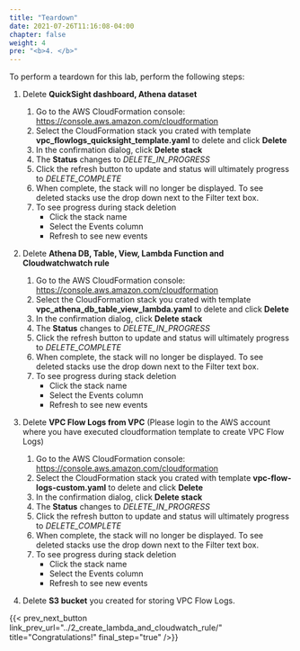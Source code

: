 ```yaml
---
title: "Teardown"
date: 2021-07-26T11:16:08-04:00
chapter: false
weight: 4
pre: "<b>4. </b>"
---
```



To perform a teardown for this lab, perform the following steps:


1. Delete **QuickSight dashboard, Athena dataset**
    1. Go to the AWS CloudFormation console: <https://console.aws.amazon.com/cloudformation>
    2. Select the CloudFormation stack you crated with template **vpc_flowlogs_quicksight_template.yaml** to delete and click **Delete**
    3. In the confirmation dialog, click **Delete stack**
    4. The **Status** changes to _DELETE_IN_PROGRESS_
    5. Click the refresh button to update and status will ultimately progress to _DELETE_COMPLETE_
    6. When complete, the stack will no longer be displayed. To see deleted stacks use the drop down next to the Filter text box.
    6. To see progress during stack deletion
        * Click the stack name
        * Select the Events column
        * Refresh to see new events

2. Delete **Athena DB, Table, View, Lambda Function and Cloudwatchwatch rule**
    1. Go to the AWS CloudFormation console: <https://console.aws.amazon.com/cloudformation>
    2. Select the CloudFormation stack you crated with template **vpc_athena_db_table_view_lambda.yaml** to delete and click **Delete**
    3. In the confirmation dialog, click **Delete stack**
    4. The **Status** changes to _DELETE_IN_PROGRESS_
    5. Click the refresh button to update and status will ultimately progress to _DELETE_COMPLETE_
    6. When complete, the stack will no longer be displayed. To see deleted stacks use the drop down next to the Filter text box.
    6. To see progress during stack deletion
        * Click the stack name
        * Select the Events column
        * Refresh to see new events

4. Delete **VPC Flow Logs from VPC** (Please login to the AWS account where you have executed cloudformation template to create VPC Flow Logs)
    1. Go to the AWS CloudFormation console: <https://console.aws.amazon.com/cloudformation>
    2. Select the CloudFormation stack you crated with template **vpc-flow-logs-custom.yaml** to delete and click **Delete**
    3. In the confirmation dialog, click **Delete stack**
    4. The **Status** changes to _DELETE_IN_PROGRESS_
    5. Click the refresh button to update and status will ultimately progress to _DELETE_COMPLETE_
    6. When complete, the stack will no longer be displayed. To see deleted stacks use the drop down next to the Filter text box.
    6. To see progress during stack deletion
        * Click the stack name
        * Select the Events column
        * Refresh to see new events

5. Delete **S3 bucket** you created for storing VPC Flow Logs.
		

{{< prev_next_button link_prev_url="../2_create_lambda_and_cloudwatch_rule/" title="Congratulations!" final_step="true" />}}


